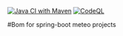 [![Java CI with Maven](https://github.com/m4j-git/meteo-share/actions/workflows/maven-publish.yml/badge.svg)](https://github.com/m4j-git/meteo-share/actions/workflows/maven-publish.yml)
[![CodeQL](https://github.com/m4j-git/meteo-share/actions/workflows/codeql.yml/badge.svg)](https://github.com/m4j-git/meteo-share/actions/workflows/codeql.yml)

#Bom for spring-boot meteo projects


